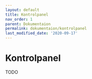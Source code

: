 ```yaml
---
layout: default
title: Kontrolpanel
nav_order: 1
parent: Dokumentaion
permalink: dokumentaion/kontrolpanel
last_modified_date: '2020-09-17'
---
```


# Kontrolpanel

TODO
